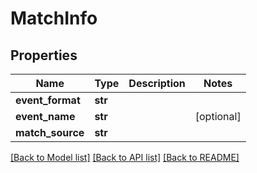 # MatchInfo

## Properties
Name | Type | Description | Notes
------------ | ------------- | ------------- | -------------
**event_format** | **str** |  | 
**event_name** | **str** |  | [optional] 
**match_source** | **str** |  | 

[[Back to Model list]](../README.md#documentation-for-models) [[Back to API list]](../README.md#documentation-for-api-endpoints) [[Back to README]](../README.md)

